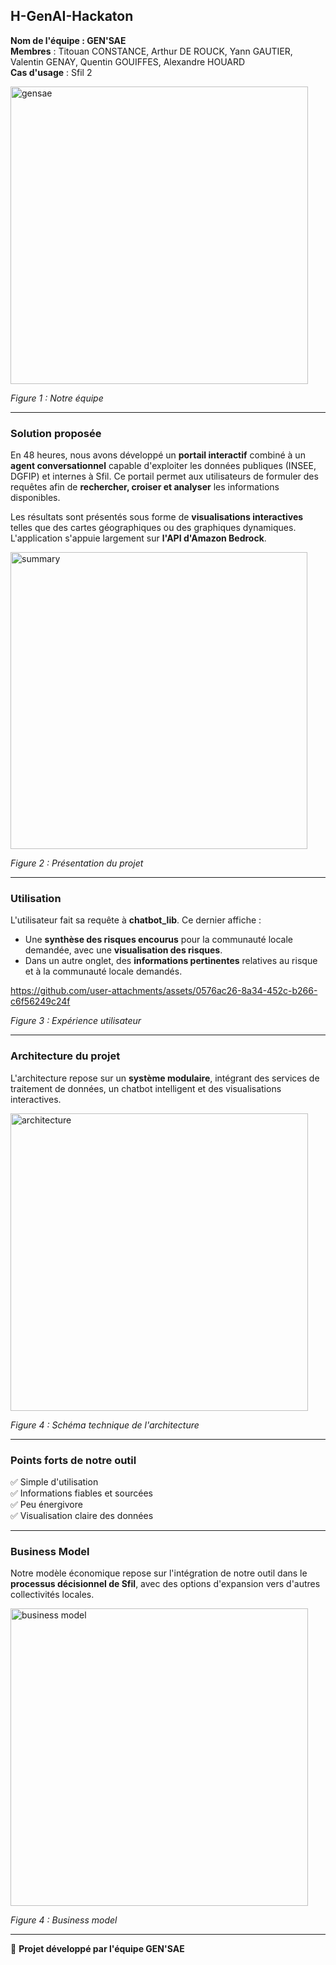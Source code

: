 ## H-GenAI-Hackaton

**Nom de l'équipe : GEN'SAE**  
**Membres** : Titouan CONSTANCE, Arthur DE ROUCK, Yann GAUTIER, Valentin GENAY, Quentin GOUIFFES, Alexandre HOUARD  
**Cas d'usage** : Sfil 2  

<img width="476" alt="gensae" src="https://github.com/user-attachments/assets/1ad88db6-74b9-4fd4-a7aa-886fbbf9c198" />

*Figure 1 : Notre équipe*  

---

### Solution proposée
En 48 heures, nous avons développé un **portail interactif** combiné à un **agent conversationnel** capable d'exploiter les données publiques (INSEE, DGFIP) et internes à Sfil. Ce portail permet aux utilisateurs de formuler des requêtes afin de **rechercher, croiser et analyser** les informations disponibles.  

Les résultats sont présentés sous forme de **visualisations interactives** telles que des cartes géographiques ou des graphiques dynamiques. L'application s'appuie largement sur **l'API d'Amazon Bedrock**.  

<img width="475" alt="summary" src="https://github.com/user-attachments/assets/dc6fac18-d92c-46b3-b9f6-53db40fd84d8" />

*Figure 2 : Présentation du projet*  

---

### Utilisation
L'utilisateur fait sa requête à **chatbot_lib**. Ce dernier affiche :  
- Une **synthèse des risques encourus** pour la communauté locale demandée, avec une **visualisation des risques**.  
- Dans un autre onglet, des **informations pertinentes** relatives au risque et à la communauté locale demandés.





https://github.com/user-attachments/assets/0576ac26-8a34-452c-b266-c6f56249c24f

*Figure 3 : Expérience utilisateur*  

---

### Architecture du projet
L'architecture repose sur un **système modulaire**, intégrant des services de traitement de données, un chatbot intelligent et des visualisations interactives. 

<img width="476" alt="architecture" src="https://github.com/user-attachments/assets/864c9808-9a80-45e1-999a-1dc6123a1c6c" />

*Figure 4 : Schéma technique de l'architecture*  

---

### Points forts de notre outil
✅ Simple d'utilisation  
✅ Informations fiables et sourcées  
✅ Peu énergivore  
✅ Visualisation claire des données  

---

### Business Model
Notre modèle économique repose sur l'intégration de notre outil dans le **processus décisionnel de Sfil**, avec des options d'expansion vers d'autres collectivités locales.  

<img width="476" alt="business model" src="https://github.com/user-attachments/assets/4c3b94cc-c1cf-4124-945a-98c80e9ced46" />

*Figure 4 : Business model* 

---

📌 **Projet développé par l'équipe GEN'SAE**
